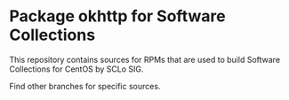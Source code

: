 # Package okhttp for Software Collections

This repository contains sources for RPMs that are used
to build Software Collections for CentOS by SCLo SIG.

Find other branches for specific sources.
